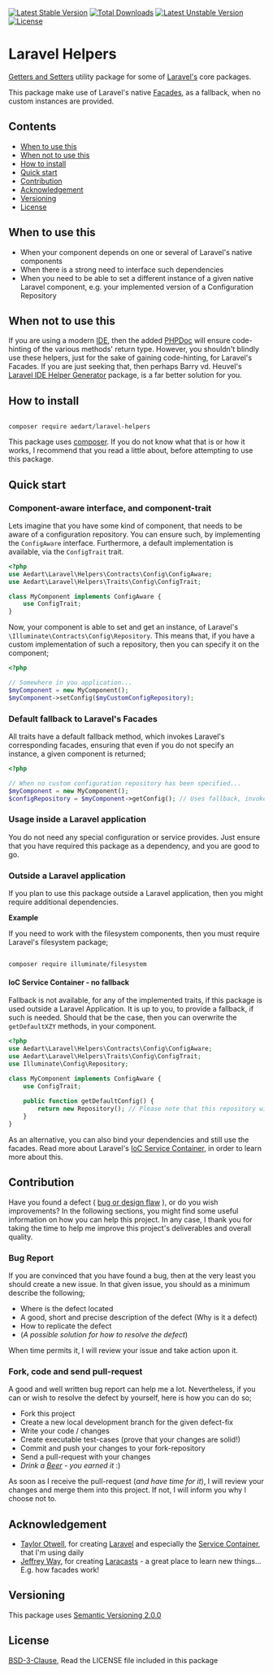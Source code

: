 [![Latest Stable Version](https://poser.pugx.org/aedart/laravel-helpers/v/stable)](https://packagist.org/packages/aedart/laravel-helpers)
[![Total Downloads](https://poser.pugx.org/aedart/laravel-helpers/downloads)](https://packagist.org/packages/aedart/laravel-helpers)
[![Latest Unstable Version](https://poser.pugx.org/aedart/laravel-helpers/v/unstable)](https://packagist.org/packages/aedart/laravel-helpers)
[![License](https://poser.pugx.org/aedart/laravel-helpers/license)](https://packagist.org/packages/aedart/laravel-helpers)

# Laravel Helpers

[Getters and Setters](https://en.wikipedia.org/wiki/Mutator_method) utility package for some of [Laravel's](http://laravel.com/) core packages. 

This package make use of Laravel's native [Facades](http://laravel.com/docs/5.1/facades), as a fallback, when no custom instances are provided.

## Contents

* [When to use this](#when-to-use-this)
* [When not to use this](#when-not-to-use-this)
* [How to install](#how-to-install)
* [Quick start](#quick-start)
* [Contribution](#contribution)
* [Acknowledgement](#acknowledgement)
* [Versioning](#versioning)
* [License](#license)

## When to use this

* When your component depends on one or several of Laravel's native components
* When there is a strong need to interface such dependencies 
* When you need to be able to set a different instance of a given native Laravel component, e.g. your implemented version of a Configuration Repository

## When not to use this

If you are using a modern [IDE](https://en.wikipedia.org/wiki/Integrated_development_environment), then the added [PHPDoc](http://www.phpdoc.org/) will ensure code-hinting of
the various methods' return type. However, you shouldn't blindly use these helpers, just for the sake of gaining code-hinting, for Laravel's Facades. If you are just seeking that,
then perhaps Barry vd. Heuvel's [Laravel IDE Helper Generator](https://github.com/barryvdh/laravel-ide-helper) package, is a far better solution for you.


## How to install

```console

composer require aedart/laravel-helpers
```

This package uses [composer](https://getcomposer.org/). If you do not know what that is or how it works, I recommend that you read a little about, before attempting to use this package.

## Quick start

### Component-aware interface, and component-trait

Lets imagine that you have some kind of component, that needs to be aware of a configuration repository. You can ensure such, by implementing the `ConfigAware` interface.
Furthermore, a default implementation is available, via the `ConfigTrait` trait.

```php
<?php
use Aedart\Laravel\Helpers\Contracts\Config\ConfigAware;
use Aedart\Laravel\Helpers\Traits\Config\ConfigTrait;

class MyComponent implements ConfigAware {
    use ConfigTrait;
}
```

Now, your component is able to set and get an instance, of Laravel's `\Illuminate\Contracts\Config\Repository`. This means that, if you have a custom implementation of such a repository, then
you can specify it on the component;

```php
<?php

// Somewhere in you application...
$myComponent = new MyComponent();
$myComponent->setConfig($myCustomConfigRepository);

```

### Default fallback to Laravel's Facades

All traits have a default fallback method, which invokes Laravel's corresponding facades, ensuring that even if you do not specify an instance, a given component is returned;

```php
<?php

// When no custom configuration repository has been specified... 
$myComponent = new MyComponent();
$configRepository = $myComponent->getConfig(); // Uses fallback, invokes the `\Illuminate\Support\Facades\Config`, which is then resolved from the IoC Service Container 

```

### Usage inside a Laravel application

You do not need any special configuration or service provides. Just ensure that you have required this package as a dependency, and you are good to go.

### Outside a Laravel application

If you plan to use this package outside a Laravel application, then you might require additional dependencies.

**Example**

If you need to work with the filesystem components, then you must require Laravel's filesystem package;

```console

composer require illuminate/filesystem
```

#### IoC Service Container - no fallback

Fallback is not available, for any of the implemented traits, if this package is used outside a Laravel Application. It is up to you, to provide a fallback, if such is needed.
Should that be the case, then you can overwrite the `getDefaultXZY` methods, in your component.

```php
<?php
use Aedart\Laravel\Helpers\Contracts\Config\ConfigAware;
use Aedart\Laravel\Helpers\Traits\Config\ConfigTrait;
use Illuminate\Config\Repository;

class MyComponent implements ConfigAware {
    use ConfigTrait;
    
    public function getDefaultConfig() {
        return new Repository(); // Please note that this repository will NOT store values statically!
    }
}
```

As an alternative, you can also bind your dependencies and still use the facades. Read more about Laravel's [IoC Service Container](http://laravel.com/docs/5.1/container), in order to learn more about this.

## Contribution

Have you found a defect ( [bug or design flaw](https://en.wikipedia.org/wiki/Software_bug) ), or do you wish improvements? In the following sections, you might find some useful information
on how you can help this project. In any case, I thank you for taking the time to help me improve this project's deliverables and overall quality.

### Bug Report

If you are convinced that you have found a bug, then at the very least you should create a new issue. In that given issue, you should as a minimum describe the following;

* Where is the defect located
* A good, short and precise description of the defect (Why is it a defect)
* How to replicate the defect
* (_A possible solution for how to resolve the defect_)

When time permits it, I will review your issue and take action upon it.

### Fork, code and send pull-request

A good and well written bug report can help me a lot. Nevertheless, if you can or wish to resolve the defect by yourself, here is how you can do so;

* Fork this project
* Create a new local development branch for the given defect-fix
* Write your code / changes
* Create executable test-cases (prove that your changes are solid!)
* Commit and push your changes to your fork-repository
* Send a pull-request with your changes
* _Drink a [Beer](https://en.wikipedia.org/wiki/Beer) - you earned it_ :)

As soon as I receive the pull-request (_and have time for it_), I will review your changes and merge them into this project. If not, I will inform you why I choose not to.

## Acknowledgement

* [Taylor Otwell](https://github.com/taylorotwell), for creating [Laravel](http://laravel.com) and especially the [Service Container](http://laravel.com/docs/5.1/container), that I'm using daily
* [Jeffrey Way](https://github.com/JeffreyWay), for creating [Laracasts](https://laracasts.com/) - a great place to learn new things... E.g. how facades work!

## Versioning

This package uses [Semantic Versioning 2.0.0](http://semver.org/)

## License

[BSD-3-Clause](http://spdx.org/licenses/BSD-3-Clause), Read the LICENSE file included in this package